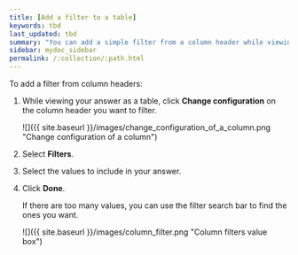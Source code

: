 ```yaml
---
title: [Add a filter to a table]
keywords: tbd
last_updated: tbd
summary: "You can add a simple filter from a column header while viewing your answer as a table."
sidebar: mydoc_sidebar
permalink: /:collection/:path.html
---
```

To add a filter from column headers:

1. While viewing your answer as a table, click **Change configuration** on the column header you want to filter.

     ![]({{ site.baseurl }}/images/change_configuration_of_a_column.png "Change configuration of a column")

2. Select **Filters**.

3. Select the values to include in your answer.

4. Click **Done**.

   If there are too many values, you can use the filter search bar to find the ones you want.

     ![]({{ site.baseurl }}/images/column_filter.png "Column filters value box")
